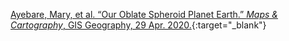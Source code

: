 ---
---

[Ayebare, Mary, et al. “Our Oblate Spheroid Planet Earth.” *Maps & Cartography*, GIS Geography, 29 Apr. 2020.](https://gisgeography.com/ellipsoid-oblate-spheroid-earth/){:target="_blank"}
